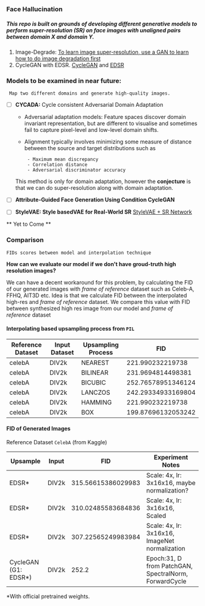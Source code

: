 

### Face Hallucination
##### This repo is built on grounds of developing different generative models to perform super-resolution (SR) on face images with unaligned pairs between domain X and domain Y. 


1. Image-Degrade: [To learn image super-resolution, use a GAN to learn how to do image degradation first](https://arxiv.org/pdf/1807.11458.pdf)
2. CycleGAN with EDSR. [CycleGAN](https://junyanz.github.io/CycleGAN/) and [EDSR](https://arxiv.org/pdf/1707.02921.pdf)



### Models to be examined in near future:

`` Map two different domains and generate high-quality images.``


- [ ] <strong>CYCADA:</strong> Cycle consistent Adversarial Domain Adaptation
        
     - Adversarial adaptation models: Feature spaces discover domain invariant representation, but are different to visualise and sometimes fail to capture pixel-level and low-level domain shifts.
     - Alignment typically involves minimizing some measure of distance between the source and target distributions such as
            
            - Maximum mean discrepancy
            - Correlation distance
            - Adversarial discriminator accuracy
     This method is only for domain adaptation, however the <strong>conjecture</strong> is that we can do super-resolution along with domain adaptation.

- [ ] <strong>Attribute-Guided Face Generation Using Condition CycleGAN</strong>
 

- [ ] <strong>StyleVAE: Style basedVAE for Real-World SR</strong> [StyleVAE + SR Network](https://arxiv.org/abs/1912.10227)

** Yet to Come **
### Comparison
```FIDs scores between model and interpolation technique```

<strong> How can we evaluate our model if we don't have groud-truth high resolution images? </strong>

We can have a decent workaround for this problem, by calculating the FID of our generated images with <i>frame of reference</i> dataset such as Celeb-A, FFHQ, AIT3D etc.
Idea is that we calculate FID between the interpolated high-res and <i>frame of reference</i> dataset. We compare this value with FID between synthesized high res image from our model and <i>frame of reference</i> dataset

#### Interpolating based upsampling process from ``PIL``
|   Reference Dataset	|  Input Dataset	| Upsampling Process  	|  FID 
| --- |---	|---	|---	
| celebA  	|   DIV2k	| NEAREST  	|   221.990232219738	
| celebA  	|  DIV2k 	| BILINEAR  |  231.9694814498381
| celebA  	|  DIV2k 	| BICUBIC  	|  252.76578951346124   	
| celebA  	|   DIV2k	| LANCZOS  	|   242.29334933169804	
| celebA  	|  DIV2k 	| HAMMING  	|  221.990232219738
| celebA  	|  DIV2k 	| BOX   	|  199.87696132053242

#### FID of Generated Images

Reference Dataset ```CelebA``` (from Kaggle)

Upsample | Input | FID | Experiment Notes                              
--- | --- | --- | --- |
EDSR* | DIV2k |  315.56615386029983|  Scale: 4x, lr: 3x16x16,  maybe normalization?
EDSR* | DIV2k |  310.02485583684836|  Scale: 4x, lr: 3x16x16,  Scaled
EDSR* | DIV2k |  307.22565249983984|  Scale: 4x, lr: 3x16x16,  ImageNet normalization
CycleGAN (G1: EDSR*) | DIV2k | 252.2 | Epoch:31, D from PatchGAN, SpectralNorm, ForwardCycle
 
<!--  #Uncomment below two to  when model is ready
ImageDegradation | AIT3D | --  
StyleVAE | AIT3D | -- 
-->

*With official pretrained weights. 